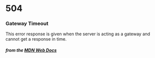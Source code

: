 # 504
### Gateway Timeout

This error response is given when the server is acting as a gateway and cannot get a response in time.

#### *from the [MDN Web Docs](https://developer.mozilla.org/en-US/docs/Web/HTTP/Status)* 